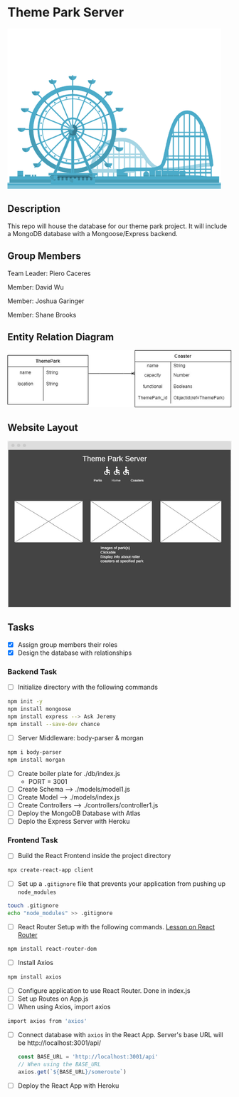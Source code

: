 # Theme Park Server

![Theme parkimage](/assets/GTY.gif)

## Description

This repo will house the database for our theme park project. It will include a MongoDB database with a Mongoose/Express backend.

## Group Members

Team Leader: Piero Caceres

Member: David Wu

Member: Joshua Garinger

Member: Shane Brooks

## Entity Relation Diagram

![ERD](/assets/Theme%20Park%20ERD.jpg) 

## Website Layout

![Website Layout](/assets/Website%20Layout.jpg)

## Tasks

- [x] Assign group members their roles
- [x] Design the database with relationships

### Backend Task

- [ ] Initialize directory with the following commands
```sh
npm init -y
npm install mongoose
npm install express --> Ask Jeremy
npm install --save-dev chance
```
- [ ] Server Middleware: body-parser & morgan
```sh
npm i body-parser
npm install morgan
```
- [ ] Create boiler plate for ./db/index.js
    - PORT = 3001
- [ ] Create Schema --> ./models/model1.js
- [ ] Create Model --> ./models/index.js
- [ ] Create Controllers --> ./controllers/controller1.js
- [ ] Deploy the MongoDB Database with Atlas
- [ ] Deplo the Express Server with Heroku

### Frontend Task

- [ ] Build the React Frontend inside the project directory
```sh
npx create-react-app client
```
- [ ] Set up a `.gitignore` file that prevents your application from pushing up `node_modules`
```sh
touch .gitignore
echo "node_modules" >> .gitignore
```
- [ ] React Router Setup with the following commands. [Lesson on React Router](https://github.com/SEI-R-2-22/u2_lesson_react_router)
```sh
npm install react-router-dom
```
- [ ] Install Axios
```sh
npm install axios
```
- [ ] Configure application to use React Router. Done in index.js
- [ ] Set up Routes on App.js
- [ ] When using Axios, import axios
```sh
import axios from 'axios'
```
- [ ] Connect database with `axios` in the React App. Server's base URL will be http://localhost:3001/api/
  ```js
  const BASE_URL = 'http://localhost:3001/api'
  // When using the BASE_URL
  axios.get(`${BASE_URL}/someroute`)
  ```
- [ ] Deploy the React App with Heroku
